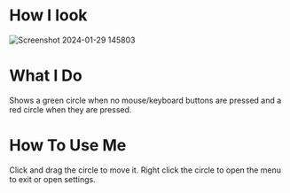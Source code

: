 # How I look
![Screenshot 2024-01-29 145803](https://github.com/peavey2787/KeyDownAlert/assets/11081113/79dd4a75-2705-4f1b-b2bb-65c213e7a749)

# What I Do
Shows a green circle when no mouse/keyboard buttons are pressed and a red circle when they are pressed. 

# How To Use Me
Click and drag the circle to move it.
Right click the circle to open the menu to exit or open settings.

